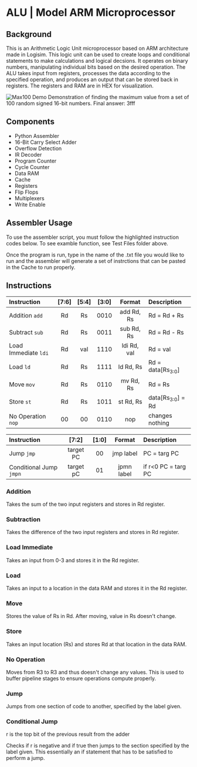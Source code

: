 # ALU | Model ARM Microprocessor

## Background
This is an Arithmetic Logic Unit microprocessor based on ARM architecture made in Logisim. This logic unit can be used to create loops and conditional statements to make calculations and logical decsions. It operates on binary numbers, manipulating individual bits based on the desired operation. The ALU takes input from registers, processes the data according to the specified operation, and produces an output that can be stored back in registers. The registers and RAM are in HEX for visualization. 

![Max100 Demo](https://github.com/SarthakSarans/ALU/assets/63066248/1312c74a-0039-4836-9fc3-a913eac36115)
Demonstration of finding the maximum value from a set of 100 random signed 16-bit numbers. Final answer: 3fff

## Components

- Python Assembler
- 16-Bit Carry Select Adder
- Overflow Detection
- IR Decoder
- Program Counter
- Cycle Counter
- Data RAM
- Cache
- Registers
- Flip Flops
- Multiplexers
- Write Enable

## Assembler Usage
To use the assembler script, you must follow the highlighted instruction codes below. To see examble function, see Test Files folder above.

Once the program is run, type in the name of the .txt file you would like to run and the assembler will generate a set of instrctions that can be pasted in the Cache to run properly.

## Instructions

| Instruction       | [7:6] | [5:4]     | [3:0]      | Format      | Description |
| :---        |    :----:   |    :----:     |    :----:   |    :----:   | :---        |
|Addition ```add```      | Rd       | Rs   |0010        | add Rd, Rs        | Rd = Rd + Rs     |
|Subtract ```sub```      | Rd       | Rs   |0011        | sub Rd, Rs        | Rd = Rd - Rs     |
|Load Immediate ```ldi```      | Rd       | val   |1110        | ldi Rd, val        | Rd = val     |
|Load ```ld```      | Rd       | Rs   |1111        | ld Rd, Rs        | Rd = data[Rs<sub>3:0</sub>]    |
|Move ```mov```      | Rd       | Rs   |0110        | mv Rd, Rs        | Rd = Rs     |
|Store ```st```      | Rd       | Rs   |1011        | st Rd, Rs        | data[Rs<sub>3:0</sub>] = Rd      |
|No Operation ```nop```      | 00       | 00   |0110        | nop        | changes nothing     |

| Instruction       | [7:2]  | [1:0]      | Format      | Description |
| :---        |    :----:   |    :----:     |    :----:   | :---        |
| Jump ```jmp```      | target PC   | 00        | jmp label        | PC = targ PC     |
|Conditional Jump ```jmpn```      | target pC       | 01   |jpmn label        | if r<0 PC = targ PC        |

### Addition
Takes the sum of the two input registers and stores in Rd register.

### Subtraction
Takes the difference of the two input registers and stores in Rd register.

### Load Immediate
Takes an input from 0-3 and stores it in the Rd register.

### Load
Takes an input to a location in the data RAM and stores it in the Rd register.

### Move
Stores the value of Rs in Rd. After moving, value in Rs doesn't change.

### Store
Takes an input location (Rs) and stores Rd at that location in the data RAM.

### No Operation
Moves from R3 to R3 and thus doesn't change any values. This is used to buffer pipeline stages to ensure operations compute properly.

### Jump
Jumps from one section of code to another, specified by the label given.

### Conditional Jump
r is the top bit of the previous result from the adder

Checks if r is negative and if true then jumps to the section specified by the label given. This essentially an if statement that has to be satisfied to perform a jump.



